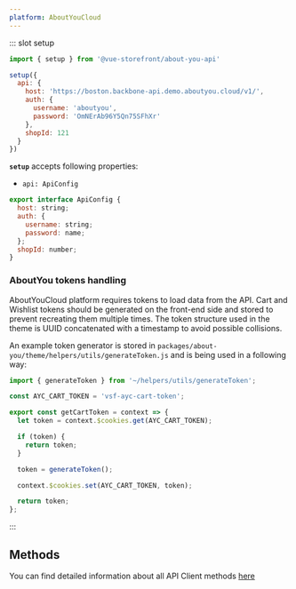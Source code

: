 ```yaml
---
platform: AboutYouCloud
---
```



[comment]: <> (<IncludeContent content-key="api-client" />)

<!-- Code example for setup method -->
::: slot setup
```javascript
import { setup } from '@vue-storefront/about-you-api'

setup({
  api: {
    host: 'https://boston.backbone-api.demo.aboutyou.cloud/v1/',
    auth: {
      username: 'aboutyou',
      password: 'OmNErAb96Y5Qn75SFhXr'
    },
    shopId: 121
  }
})
```
**`setup`** accepts following properties:


- `api: ApiConfig`
```js
export interface ApiConfig {
  host: string;
  auth: {
    username: string;
    password: name;
  };
  shopId: number;
}
```

### AboutYou tokens handling

AboutYouCloud platform requires tokens to load data from the API. Cart and Wishlist tokens should be generated on the front-end side and stored to prevent recreating them multiple times. The token structure used in the theme is UUID concatenated with a timestamp to avoid possible collisions.

An example token generator is stored in `packages/about-you/theme/helpers/utils/generateToken.js` and is being used in a following way:

```js
import { generateToken } from '~/helpers/utils/generateToken';

const AYC_CART_TOKEN = 'vsf-ayc-cart-token';

export const getCartToken = context => {
  let token = context.$cookies.get(AYC_CART_TOKEN);

  if (token) {
    return token;
  }

  token = generateToken();

  context.$cookies.set(AYC_CART_TOKEN, token);

  return token;
};
```

:::

## Methods
You can find detailed information about all API Client methods [here](./api-client/index.html)